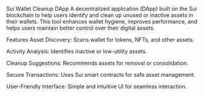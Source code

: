 Sui Wallet Cleanup DApp
A decentralized application (DApp) built on the Sui blockchain to help users identify and clean up unused or inactive assets in their wallets. This tool enhances wallet hygiene, improves performance, and helps users maintain better control over their digital assets.


Features
Asset Discovery: Scans wallet for tokens, NFTs, and other assets.

Activity Analysis: Identifies inactive or low-utility assets.

Cleanup Suggestions: Recommends assets for removal or consolidation.

Secure Transactions: Uses Sui smart contracts for safe asset management.

User-Friendly Interface: Simple and intuitive UI for seamless interaction.